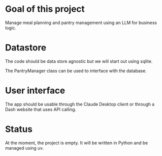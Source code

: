 # Goal of this project

Manage meal planning and pantry management using an LLM for business logic.

# Datastore

The code should be data store agnostic but we will start out using sqlite.

The PantryManager class can be used to interface with the database.

# User interface

The app should be usable through the Claude Desktop client or through a Dash website that uses API calling.

# Status

At the moment, the project is empty. It will be written in Python and be managed using uv.